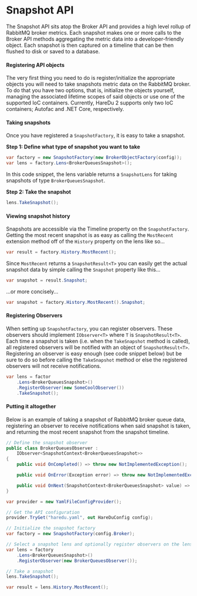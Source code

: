 # Snapshot API

The Snapshot API sits atop the Broker API and provides a high level rollup of RabbitMQ broker metrics. Each snapshot makes one or more calls to the Broker API methods aggregating the metric data into a developer-friendly object. Each snapshot is then captured on a timeline that can be then flushed to disk or saved to a database.

#### Registering API objects
The very first thing you need to do is register/initialize the appropriate objects you will need to take snapshots metric data on the RabbitMQ broker. To do that you have two options, that is, initialize the objects yourself, managing the associated lifetime scopes of said objects or use one of the supported IoC containers. Currently, HareDu 2 supports only two IoC containers; Autofac and .NET Core, respectively.

#### Taking snapshots
Once you have registered a ```SnapshotFactory```, it is easy to take a snapshot.

**Step 1: Define what type of snapshot you want to take**
```csharp
var factory = new SnapshotFactory(new BrokerObjectFactory(config));
var lens = factory.Lens<BrokerQueuesSnapshot>();
```
In this code snippet, the lens variable returns a ``SnapshotLens`` for taking snapshots of type ```BrokerQueuesSnapshot```.

**Step 2: Take the snapshot**
```csharp
lens.TakeSnapshot();
```

#### Viewing snapshot history

Snapshots are accessible via the Timeline property on the ```SnapshotFactory```. Getting the most recent snapshot is as easy as calling the ```MostRecent``` extension method off of the ```History``` property on the lens like so...  

```csharp
var result = factory.History.MostRecent();
```
Since ```MostRecent``` returns a ```SnapshotResult<T>``` you can easily get the actual snapshot data by simple calling the ```Snapshot``` property like this...

```csharp
var snapshot = result.Snapshot;
```
...or more concisely...

```csharp
var snapshot = factory.History.MostRecent().Snapshot;
```

#### Registering Observers

When setting up ```SnapshotFactory```, you can register observers. These observers should implement ```IObserver<T>``` where ```T``` is ```SnapshotResult<T>```. Each time a snapshot is taken (i.e. when the ```TakeSnapshot``` method is called), all registered observers will be notified with an object of ```SnapshotResult<T>```. Registering an observer is easy enough (see code snippet below) but be sure to do so before calling the ```TakeSnapshot``` method or else the registered observers will not receive notifications.

```csharp
var lens = factor
    .Lens<BrokerQueuesSnapshot>()
    .RegisterObserver(new SomeCoolObserver())
    .TakeSnapshot();
```

#### Putting it altogether
Below is an example of taking a snapshot of RabbitMQ broker queue data, registering an observer to receive notifications when said snapshot is taken, and returning the most recent snapshot from the snapshot timeline.
```csharp
// Define the snapshot observer
public class BrokerQueuesObserver :
    IObserver<SnapshotContext<BrokerQueuesSnapshot>>
{
    public void OnCompleted() => throw new NotImplementedException();

    public void OnError(Exception error) => throw new NotImplementedException();

    public void OnNext(SnapshotContext<BrokerQueuesSnapshot> value) => throw new NotImplementedException();
}

var provider = new YamlFileConfigProvider();

// Get the API configuration
provider.TryGet("haredu.yaml", out HareDuConfig config);

// Initialize the snapshot factory
var factory = new SnapshotFactory(config.Broker);

// Select a snapshot lens and optionally register observers on the lens
var lens = factory
    .Lens<BrokerQueuesSnapshot>()
    .RegisterObserver(new BrokerQueuesObserver());

// Take a snapshot
lens.TakeSnapshot();

var result = lens.History.MostRecent();
```
